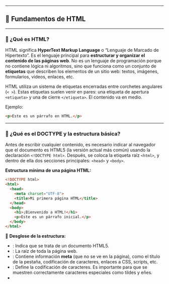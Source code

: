
---

## 📘 Fundamentos de HTML

---

### 📌 ¿Qué es HTML?

HTML significa **HyperText Markup Language** o “Lenguaje de Marcado de Hipertexto”. Es el lenguaje principal para **estructurar y organizar el contenido de las páginas web**. No es un lenguaje de programación porque no contiene lógica ni algoritmos, sino que funciona como un conjunto de **etiquetas** que describen los elementos de un sitio web: textos, imágenes, formularios, videos, enlaces, etc.

HTML utiliza un sistema de etiquetas encerradas entre corchetes angulares (`< >`). Estas etiquetas suelen venir en pares: una etiqueta de apertura `<etiqueta>` y una de cierre `</etiqueta>`. El contenido va en medio.

Ejemplo:

```html
<p>Este es un párrafo en HTML.</p>
```

---

### 🔹 ¿Qué es el DOCTYPE y la estructura básica?

Antes de escribir cualquier contenido, es necesario indicar al navegador que el documento es HTML5 (la versión actual más común) usando la declaración `<!DOCTYPE html>`. Después, se coloca la etiqueta raíz `<html>`, y dentro de ella dos secciones principales: `<head>` y `<body>`.

**Estructura mínima de una página HTML:**

```html
<!DOCTYPE html>
<html>
  <head>
    <meta charset="UTF-8">
    <title>Mi primera página HTML</title>
  </head>
  <body>
    <h1>¡Bienvenido a HTML!</h1>
    <p>Este es un párrafo inicial.</p>
  </body>
</html>
```

🔎 **Desglose de la estructura:**

* **<!DOCTYPE html>**: Indica que se trata de un documento HTML5.
* **<html>**: La raíz de toda la página web.
* **<head>**: Contiene información **meta** (que no se ve en la página), como el título de la pestaña, codificación de caracteres, enlaces a CSS, scripts, etc.
* **<meta charset="UTF-8">**: Define la codificación de caracteres. Es importante para que se muestren correctamente caracteres especiales como tildes y eñes.
* **<title>**: Título que aparece en la pestaña del navegador.
* **<body>**: Contiene todo el contenido visible de la página.

---

### 🏗️ Etiquetas esenciales de HTML

Estas son las **etiquetas básicas** que permiten crear casi cualquier estructura inicial para un sitio web:

---

#### 🔖 Encabezados: `<h1>` a `<h6>`

Se usan para definir títulos y jerarquías de contenido.

* `<h1>` es el título principal y el más importante (solo uno por página recomendado).
* `<h2>` a `<h6>` son subtítulos de menor importancia.

```html
<h1>Título principal</h1>
<h2>Subtítulo</h2>
<h3>Sección</h3>
```

**Tip SEO:** Los buscadores como Google usan los encabezados para entender la estructura de tu contenido.

---

#### 📄 Párrafos: `<p>`

Representan bloques de texto corrido.

```html
<p>Este es un párrafo que describe información importante.</p>
```

---

#### 🔗 Enlaces: `<a>`

Sirven para crear hipervínculos a otras páginas o sitios web. El atributo `href` indica la dirección de destino.

```html
<a href="https://www.google.com">Visita Google</a>
```

Puedes enlazar a:

* URLs externas (`https://...`)
* Archivos internos (ej. `pagina2.html`).
* Secciones de la misma página (anclas: `href="#seccion"`).

---

#### 🖼️ Imágenes: `<img>`

Se usan para mostrar imágenes.

* Atributo `src`: ruta de la imagen.
* Atributo `alt`: texto alternativo (importante para accesibilidad y SEO).

```html
<img src="foto.jpg" alt="Descripción de la imagen">
```

---

#### 📋 Listas: `<ul>`, `<ol>`, `<li>`

* `<ul>`: Lista desordenada (viñetas).
* `<ol>`: Lista ordenada (numerada).
* `<li>`: Elemento de lista.

```html
<ul>
  <li>Elemento 1</li>
  <li>Elemento 2</li>
</ul>

<ol>
  <li>Paso 1</li>
  <li>Paso 2</li>
</ol>
```

---

#### 📦 Contenedores: `<div>` y `<span>`

Se usan para agrupar y organizar elementos:

* `<div>`: contenedor en bloque (ocupa todo el ancho disponible).
* `<span>`: contenedor en línea (dentro de párrafos u otros textos).

```html
<div>
  <h2>Sección de contenido</h2>
  <p>Texto dentro de un div.</p>
</div>

<p>Este es un texto con <span style="color: red;">palabra destacada</span>.</p>
```

---

#### 📝 Formularios básicos: `<form>`, `<input>`, `<button>`

Los formularios permiten a los usuarios enviar información al sitio web.

```html
<form>
  <label for="nombre">Nombre:</label>
  <input type="text" id="nombre" placeholder="Escribe tu nombre">
  <button type="submit">Enviar</button>
</form>
```

Atributos comunes en `<input>`:

* `type`: especifica el tipo de entrada (texto, email, password, checkbox, etc.).
* `placeholder`: texto guía dentro del campo.
* `id`: identificador único para asociar etiquetas `<label>`.

---

### ✅ Buenas prácticas iniciales

🔹 Siempre usa etiquetas semánticas y jerarquía de encabezados adecuada (un solo `<h1>`, y de ahí descendente).

🔹 Usa el atributo `alt` en imágenes para mejorar accesibilidad y SEO.

🔹 Valida tu HTML con [W3C Validator](https://validator.w3.org/) para aprender de tus errores.

🔹 Organiza tu código con sangrías para mayor claridad y mantenimiento.

---

### 🎨 Ejercicio práctico

1️⃣ Crea un archivo llamado `index.html`.
2️⃣ Escribe el siguiente contenido:

```html
<!DOCTYPE html>
<html>
  <head>
    <meta charset="UTF-8">
    <title>Mi primera página</title>
  </head>
  <body>
    <h1>¡Hola mundo!</h1>
    <p>Este es mi primer sitio web hecho con HTML.</p>

    <h2>Mis hobbies</h2>
    <ul>
      <li>Leer</li>
      <li>Programar</li>
      <li>Jugar fútbol</li>
    </ul>

    <h2>Contacto</h2>
    <form>
      <label for="email">Tu correo:</label>
      <input type="email" id="email" placeholder="ejemplo@correo.com">
      <button type="submit">Enviar</button>
    </form>
  </body>
</html>
```

3️⃣ Abre el archivo con tu navegador y observa cómo aparece.

---

### 📚 Recursos recomendados

* [MDN HTML Reference](https://developer.mozilla.org/es/docs/Web/HTML) – Guía oficial con ejemplos.
* [W3Schools HTML Tutorial](https://www.w3schools.com/html/) – Tutorial interactivo paso a paso.
* [FreeCodeCamp Curso HTML en Español](https://www.youtube.com/watch?v=ELSm-G201Ls) – Curso en video.

